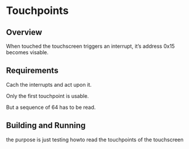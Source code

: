# Touchpoints

## Overview

When touched the touchscreen triggers an interrupt,
it’s address 0x15 becomes visable.

## Requirements

Cach the interrupts and act upon it.

Only the first touchpoint is usable.

But a sequence of 64 has to be read.

## Building and Running

the purpose is just testing howto read the touchpoints of the touchscreen
